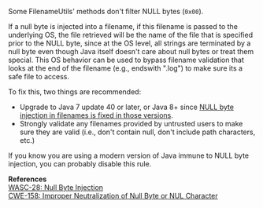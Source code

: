  Some FilenameUtils' methods don't filter NULL bytes (`0x00`).

If a null byte is injected into a filename, if this filename is passed to the underlying OS, the file retrieved will be the name of the file that is specified prior to the NULL byte, since at the OS level, all strings are terminated by a null byte even though Java itself doesn't care about null bytes or treat them special. This OS behavior can be used to bypass filename validation that looks at the end of the filename (e.g., endswith ".log") to make sure its a safe file to access.

To fix this, two things are recommended:

- Upgrade to Java 7 update 40 or later, or Java 8+ since [NULL byte injection in filenames is fixed in those versions](http://bugs.java.com/bugdatabase/view_bug.do?bug_id=8014846).
- Strongly validate any filenames provided by untrusted users to make sure they are valid (i.e., don't contain null, don't include path characters, etc.)

If you know you are using a modern version of Java immune to NULL byte injection, you can probably disable this rule.

  

**References**  
[WASC-28: Null Byte Injection](http://projects.webappsec.org/w/page/13246949/Null%20Byte%20Injection)  
[CWE-158: Improper Neutralization of Null Byte or NUL Character](http://cwe.mitre.org/data/definitions/158.html)

